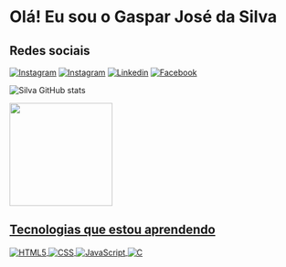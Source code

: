 # Olá! Eu sou o Gaspar José da Silva


## Redes sociais
[![Instagram](https://img.shields.io/badge/YouTube-FF0000?style=for-the-badge&logo=youtube&logoColor=white)](https://youtube.com/@Gasparelementary/featured)
[![Instagram](https://img.shields.io/badge/Instagram-E4405F?style=for-the-badge&logo=instagram&logoColor=white)](https://instagram.com/gasparjose_silva)
[![Linkedin](https://img.shields.io/badge/LinkedIn-0077B5?style=for-the-badge&logo=linkedin&logoColor=white)](https://linkedin.com/in/gaspar-josé-da-silva/)
[![Facebook](https://img.shields.io/badge/Facebook-1877F2?style=for-the-badge&logo=facebook&logoColor=white)](https://facebook.com/profile.php?id=100086544815469)

![Silva GitHub stats](https://github-readme-stats.vercel.app/api?username=gaspardasilva12&show_icons=true&theme=dracula&count_private=true)
<div>
<a href="https://github.com/gaspardasilva12">
<img height="180em" src="https://github-readme-stats.vercel.app/api/top-langs/?username=gaspardasilva12&layout=compact&langs_count=7&theme=dracula"/>
</div>

## Tecnologias que estou aprendendo

<div style="display: inline_block">
  <img align="center" alt="HTML5" src="https://img.shields.io/badge/HTML5-E34F26?style=for-the-badge&logo=html5&logoColor=white" />
  <img align="center" alt="CSS" src="https://img.shields.io/badge/CSS3-1572B6?style=for-the-badge&logo=css3&logoColor=white" />
  <img align="center" alt="JavaScript" src="https://img.shields.io/badge/JavaScript-F7DF1E?style=for-the-badge&logo=javascript&logoColor=black" />
  <img align="center" alt="C" src="https://img.shields.io/badge/C-00599C?style=for-the-badge&logo=c&logoColor=white" />
</div><br/>
